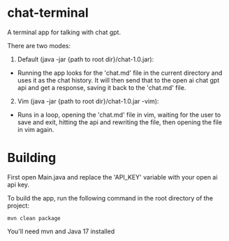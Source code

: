# chat-terminal
A terminal app for talking with chat gpt. 

There are two modes:

1. Default (java -jar {path to root dir}/chat-1.0.jar):
 - Running the app looks for the 'chat.md' file in the current directory and uses it as the chat history. It will then send that to the open ai chat gpt api and get a response, saving it back to the 'chat.md' file.


2. Vim (java -jar {path to root dir}/chat-1.0.jar -vim):
 - Runs in a loop, opening the 'chat.md' file in vim, waiting for the user to save and exit, hitting the api and rewriting the file, then opening the file in vim again.


# Building
First open Main.java and replace the 'API_KEY' variable with your open ai api key.

To build the app, run the following command in the root directory of the project:
```
mvn clean package
```

You'll need mvn and Java 17 installed
